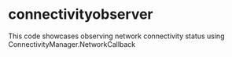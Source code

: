 # connectivityobserver
This code showcases observing network connectivity status using ConnectivityManager.NetworkCallback
